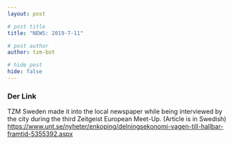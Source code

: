 ```yaml
---
layout: post

# post title
title: "NEWS: 2019-7-11"

# post author
author: tzm-bot

# hide post
hide: false
---
```


### Der Link

TZM Sweden made it into the local newspaper while being interviewed by the city during the third Zeitgeist European Meet-Up. (Article is in Swedish)  
https://www.unt.se/nyheter/enkoping/delningsekonomi-vagen-till-hallbar-framtid-5355392.aspx  


